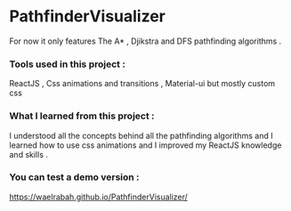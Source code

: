 # PathfinderVisualizer
For now it only features The A* , Djikstra and DFS pathfinding algorithms .
### Tools used in this project :
  ReactJS , Css animations and transitions , Material-ui but mostly custom css

### What I learned from this project :
  I understood all the concepts behind all the pathfinding algorithms and
  I learned how to use css animations and I improved my ReactJS knowledge and skills .

### You can test a demo version :
https://waelrabah.github.io/PathfinderVisualizer/



